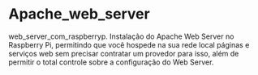 # Apache_web_server
web_server_com_raspberryp.
Instalação do Apache Web Server no Raspberry Pi, permitindo que você hospede na sua rede local páginas e serviços web sem precisar
contratar um provedor para isso, além de permitir o total controle sobre a configuração do Web Server.
